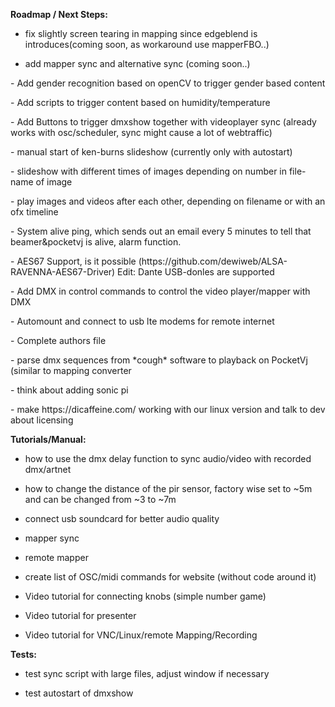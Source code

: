**Roadmap / Next Steps:** <p/>

- fix slightly screen tearing in mapping since edgeblend is introduces(coming soon, as workaround use mapperFBO..) <p/>
- add mapper sync and alternative sync (coming soon..)  <p/>

<p/>
- Add gender recognition based on openCV to trigger gender based content <p/>
- Add scripts to trigger content based on humidity/temperature <p/>
- Add Buttons to trigger dmxshow together with videoplayer sync (already works with osc/scheduler, sync might cause a lot of webtraffic) <p/>
- manual start of ken-burns slideshow (currently only with autostart) <p/>
- slideshow with different times of images depending on number in file-name of image  <p/>
- play images and videos after each other, depending on filename or with an ofx timeline  <p/>
- System alive ping, which sends out an email every 5 minutes to tell that beamer&pocketvj is alive, alarm function. <p/>
- AES67 Support, is it possible (https://github.com/dewiweb/ALSA-RAVENNA-AES67-Driver) Edit: Dante USB-donles are supported <p/>
- Add DMX in control commands to control the video player/mapper with DMX <p/>
- Automount and connect to usb lte modems for remote internet<p/>
- Complete authors file <p/>
- parse dmx sequences from *cough* software to playback on PocketVj (similar to mapping converter <p/>
- think about adding sonic pi <p/>
- make https://dicaffeine.com/ working with our linux version and talk to dev about licensing <p/>

<p/>



**Tutorials/Manual:** <p/>

- how to use the dmx delay function to sync audio/video with recorded dmx/artnet <p/>
- how to change the distance of the pir sensor, factory wise set to ~5m and can be changed from ~3 to ~7m<p/>
- connect usb soundcard for better audio quality<p/>
- mapper sync<p/>
- remote mapper<p/>
- create list of OSC/midi commands for website (without code around it)<p/>
- Video tutorial for connecting knobs (simple number game)<p/>
- Video tutorial for presenter<p/>
- Video tutorial for VNC/Linux/remote Mapping/Recording<p/>


**Tests:** <p/>

- test sync script with large files, adjust window if necessary<p/>
- test autostart of dmxshow<p/>
